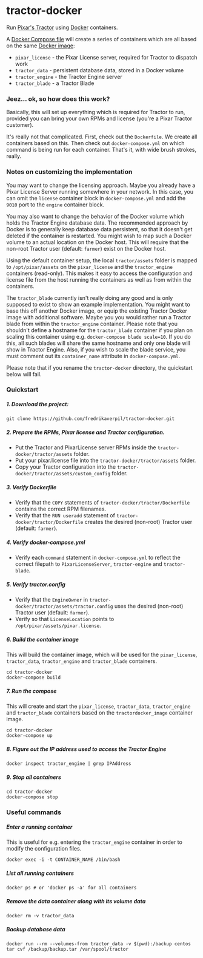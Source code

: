 # tractor-docker

Run [Pixar's Tractor](https://renderman.pixar.com/view/pixars-tractor) using [Docker](https://www.docker.com) containers.

A [Docker Compose file](https://docs.docker.com/compose/) will create a series of containers which are all based on the same [Docker image](https://docs.docker.com/engine/userguide/dockerimages/):
* `pixar_license` - the Pixar License server, required for Tractor to dispatch work
* `tractor_data` - persistent database data, stored in a Docker volume
* `tractor_engine` - the Tractor Engine server
* `tractor_blade` - a Tractor Blade


### Jeez... ok, so how does this work?

Basically, this will set up everything which is required for Tractor to run, provided you can bring your own RPMs and license (you're a Pixar Tractor customer).

It's really not that complicated. First, check out the `Dockerfile`. We create all containers based on this. Then check out `docker-compose.yml` on which command is being run for each container. That's it, with wide brush strokes, really.


### Notes on customizing the implementation

You may want to change the licensing approach. Maybe you already have a Pixar License Server running somewhere in your network. In this case, you can omit the `license` container block in `docker-compose.yml` and add the `9010` port to the `engine` container block.

You may also want to change the behavior of the Docker volume which holds the Tractor Engine database data. The recommended approach by Docker is to generally keep database data persistent, so that it doesn't get deleted if the container is restarted. You might wish to map such a Docker volume to an actual location on the Docker host. This will require that the non-root Tractor user (default: `farmer`) exist on the Docker host.

Using the default container setup, the local `tractor/assets` folder is mapped to `/opt/pixar/assets` on the `pixar_license` and the `tractor_engine` containers (read-only). This makes it easy to access the configuration and license file from the host running the containers as well as from within the containers.

The `tractor_blade` currently isn't really doing any good and is only supposed to exist to show an example implementation. You might want to base this off another Docker image, or equip the existing Tractor Docker image with additional software. Maybe you you would rather run a Tractor blade from within the `tractor_engine` container. Please note that you shouldn't define a hostname for the `tractor_blade` container if you plan on scaling this container using e.g. `docker-compose blade scale=10`. If you do this, all such blades will share the same hostname and only one blade will show in Tractor Engine. Also, if you wish to scale the blade service, you must comment out its `container_name` attribute in `docker-compose.yml`.

Please note that if you rename the `tractor-docker` directory, the quickstart below will fail.



### Quickstart

#####  1. Download the project:

    git clone https://github.com/fredrikaverpil/tractor-docker.git


#####  2. Prepare the RPMs, Pixar license and Tractor configuration.

* Put the Tractor and PixarLicense server RPMs inside the `tractor-docker/tractor/assets` folder.
* Put your pixar.license file into the `tractor-docker/tractor/assets` folder.
* Copy your Tractor configuration into the `tractor-docker/tractor/assets/custom_config` folder.


#####  3. Verify Dockerfile

* Verify that the `COPY` statements of `tractor-docker/tractor/Dockerfile` contains the correct RPM filenames.
* Verify that the `RUN useradd` statement of `tractor-docker/tractor/Dockerfile` creates the desired (non-root) Tractor user (default: `farmer`).


#####  4. Verify docker-compose.yml

* Verify each `command` statement in `docker-compose.yml` to reflect the correct filepath to `PixarLicenseServer`, `tractor-engine` and `tractor-blade`.


##### 5. Verify tractor.config

* Verify that the `EngineOwner` in `tractor-docker/tractor/assets/tractor.config` uses the desired (non-root) Tractor user (default: `farmer`).
* Verify so that `LicenseLocation` points to `/opt/pixar/assets/pixar.license`.


##### 6. Build the container image

This will build the container image, which will be used for the `pixar_license`, `tractor_data`, `tractor_engine` and `tractor_blade` containers.
    
    cd tractor-docker
    docker-compose build

##### 7. Run the compose

This will create and start the `pixar_license`, `tractor_data`, `tractor_engine` and `tractor_blade` containers based on the `tractordocker_image` container image.

    cd tractor-docker
    docker-compose up


##### 8. Figure out the IP address used to access the Tractor Engine

    docker inspect tractor_engine | grep IPAddress


##### 9. Stop all containers
	
	cd tractor-docker
    docker-compose stop


### Useful commands


##### Enter a running container

This is useful for e.g. entering the `tractor_engine` container in order to modify the configuration files.

    docker exec -i -t CONTAINER_NAME /bin/bash

##### List all running containers

    docker ps # or 'docker ps -a' for all containers

##### Remove the data container along with its volume data

    docker rm -v tractor_data

##### Backup database data

    docker run --rm --volumes-from tractor_data -v $(pwd):/backup centos tar cvf /backup/backup.tar /var/spool/tractor




